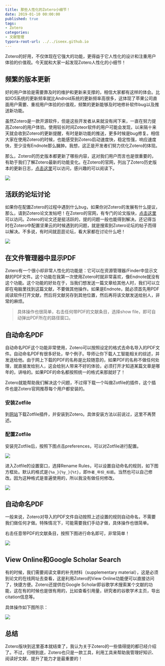 ```yaml
---
title: 那些人性化的Zotero小细节！
date: 2019-01-10 00:00:00
published: true
tags:
- Zotero
categories:
- 文献管理
typora-root-url: ../../iseex.github.io
---
```


Zotero的好用，不仅体现在它强大的功能，更得益于它人性化的设计和注重用户体验的价值观。今天就和大家一起发现Zotero人性化的小细节！

## 频繁的版本更新

好的用户体验是需要靠及时的维护和更新来支撑的，相信大家都有这样的体会。比如IOS系统的更新频率就比Android系统的更新频率高很多，这体现了苹果公司直面用户需要、重视用户体验的价值观，频繁的更新能够及时地修补软件bug以及推送新功能。

虽然Zotero是一款开源软件，但是这些开发者从来就没有闲下来，一直在努力提高Zotero的用户体验。使用较长时间Zoteor软件的用户可能会发现，以来隔十来天就会收到Zotero的更新提醒，有时是新功能的推送，更多时候是bug修复。相信大家在使用Zotero的时候，也能感受到Zotero启动速度快，稳定性强，响应速度快，至少没有Endnote那么臃肿。我想，这正是开发者们努力优化Zotero的体现。

那么，Zotero的历史版本都更新了哪些内容，这对我们用户而言也是很重要的，有助于我们了解Zotero最新的功能变化。在Zotero的官网，列出了Zotero历史版本的更新日志，[点击这里](https://www.zotero.org/support/changelog)可以访问，感兴趣的可以阅读下。

![](/assets/images/posts/zotero/zotero-changelog.png)

## 活跃的论坛讨论

如果你在配置Zotero的过程中遇到什么bug，如果你对Zotero的发展有什么提议，那么，请到Zotero论文发帖吧！在Zotero的官网，有专门的论文版块，[点击这里](https://forums.zotero.org/discussions)可以访问。Zotero的论文还是挺活跃的，提的问题一般也能得到解决。还记得当时在Zotero中配置坚果云的时候遇到的问题，就是搜索到Zotero论坛的帖子而得以解决。不多说，有时间就逛逛论坛，看大家都在讨论什么吧！

![](/assets/images/posts/zotero/zotero-forums.png)

## 在文件管理器中显示PDF

Zotero有一个很小却非常人性化的功能是：它可以在资源管理器/Finder中显示文献的PDF文件。这个功能在我第一次使用Zotero时就非常喜欢，像Endnote就没有这个功能。这个功能的好处在于，当我们想发送一篇文章给其他人时，我们可以立即在电脑里找到这篇文献，不要做其他操作。如果是Endnote，就必须首先用PDF阅读软件打开文献，然后将文献另存到其他位置，然后再将该文献发送给别人，非常的麻烦。

> 具体操作也很简单，右击任何带PDF的文献条目，选择show file，即可自动弹出PDF所在的路径窗口。

## 自动命名PDF

自动命名PDF这个功能非常使用，Zotero可以按照设定的格式去命名导入的PDF文件。自动命名PDF有很多好处，举个例子。导师让你下载人工智能相关的综述，并发送给他。由于网上下载的PDF的名称是比较随意的，如果PDF的名称不做任何处理，就直接发给别人，这会给别人带来不好的体验，必须打开才知道某篇文章是哪年的，讲啥的。如果PDF的命名都按照统一的格式来那就好了！

Zotero就能帮助我们解决这个问题，不过得下载一个叫做Zotfile的插件，这个插件也是Zotero官网推荐每个用户都安装的。

### 安装Zotfile

到[网站](http://zotfile.com)下载Zotfile插件，并安装到Zotero。具体安装方法以前说过，这里不再赘述。

### 配置Zotfile

安装完Zotfile后，按照下图点击preferences，可以对Zotfile进行配置。

![](/assets/images/posts/zotero/Zotfile-settings.png)

进入Zotfile的设置窗口，选择Rename Rules，可以设置自动命名的规则，如下图方框处。默认的格式是`{%a_}{%y_}{%t}`，即`作者_年份_标题`。当然也可以自己修改。因为这种格式是普遍使用的，所以我没有做任何修改。

![](/assets/images/posts/zotero/Zotfile-rename-settings.png)

## 自动命名PDF

一般来说，Zotero对导入的PDF文件自动按照上述设置的规则自动命名，不需要我们做任何才做。特殊情况下，可能需要我们手动才做，具体操作也很简单。

右击任意带PDF的文献条目，按照下图进行命名即可，非常简单！

![](/assets/images/posts/zotero/PDF-rename.png)

## View Online和Google Scholar Search

有的时候，我们需要阅读文章的补充材料（supplementary material），这是必须到论文的在线网址去查看，这是利用Zotero的View Online功能便可以直接访问了，快捷方便。Zotero还提供在Google Scholar即谷歌学术搜索某个文献的功能，这在有的时候也是很有用的，比如查看引用量，研究者的谷歌学术主页，导出citation信息等。

具体操作如下图所示：

![](/assets/images/posts/zotero/refs-view-online.png)

## 总结

Zotero版块到这里基本就结束了，我认为关于Zotero的一些值得提的都已经介绍了。不过，归根到底，Zotero也只是一款工具，利用工具来帮助我管理好知识、阅读好文献、提升了能力才是最重要的！